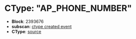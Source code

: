 # CType: "AP_PHONE_NUMBER"

* **Block**: 2393676
* **subscan**: [ctype created event](https://spiritnet.subscan.io/extrinsic/0x1e8ade7e40b1773adc3a39744932b79956a9261992b8c9d49a154c43a73e9c1e?event=2393676-80)
* **CType**: [source](./ctype.json)
